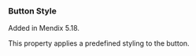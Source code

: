 ### Button Style

<div class="alert alert-info">

Added in Mendix 5.18.

</div>

This property applies a predefined styling to the button.
